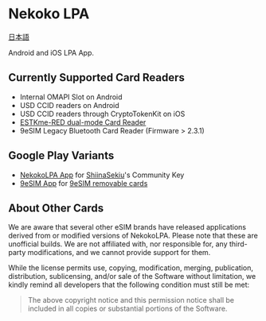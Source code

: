 # Nekoko LPA
[日本語](./README_ja.md)

Android and iOS LPA App.

## Currently Supported Card Readers
* Internal OMAPI Slot on Android
* USD CCID readers on Android 
* USD CCID readers through CryptoTokenKit on iOS
* [ESTKme-RED dual-mode Card Reader](https://www.estk.me/product/estkme-red/?aid=nekoko)
* 9eSIM Legacy Bluetooth Card Reader (Firmware > 2.3.1)

## Google Play Variants

* [NekokoLPA App](https://play.google.com/store/apps/details?id=ee.nekoko.nlpa) for [ShiinaSekiu](https://github.com/ShiinaSekiu)'s Community Key
* [9eSIM App](https://play.google.com/store/apps/details?id=ee.nekoko.nlpa.flavor1) for [9eSIM removable cards](https://9es.im/)

## About Other Cards

We are aware that several other eSIM brands have released applications derived from or modified versions of NekokoLPA.
Please note that these are unofficial builds. We are not affiliated with, nor responsible for, any third-party modifications, and we cannot provide support for them.

While the license permits use, copying, modification, merging, publication, distribution, sublicensing, and/or sale of the Software without limitation, we kindly remind all developers that the following condition must still be met:

> The above copyright notice and this permission notice shall be included in all copies or substantial portions of the Software.
